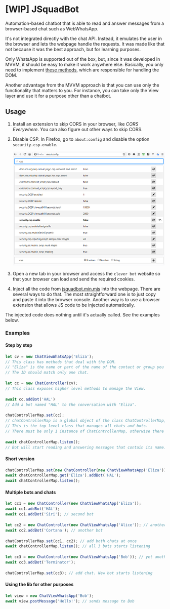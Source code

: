 # [WIP] JSquadBot

Automation-based chatbot that is able to read and answer messages from a browser-based chat such as WebWhatsApp.

It's not integrated directly with the chat API. Instead, it emulates the user in the browser and lets the webpage handle the requests. It was made like that not because it was the best approach, but for learning purposes.

Only WhatsApp is supported out of the box, but, since it was developed in MVVM, it should be easy to make it work anywhere else. Basically, you only need to implement [these methods](./CONTRIBUTING.md#methods-to-implement), which are responsible for handling the DOM.

Another advantage from the MVVM approach is that you can use only the functionality that matters to you. For instance, you can take only the View layer and use it for a purpose other than a chatbot.

## Usage

1. Install an extension to skip CORS in your browser, like _CORS Everywhere_. You can also figure out other ways to skip CORS.

1. Disable CSP. In Firefox, go to `about:config` and disable the option `security.csp.enable`.

	![Disable CSP](./docs/firefox-csp.png)

1. Open a new tab in your browser and access the `clever bot` website so that your browser can load and send the required cookies.

1. Inject all the code from [jsquadbot.min.mjs](./jsquadbot.min.mjs) into the webpage. There are several ways to do that. The most straightforward one is to just copy and paste it into the browser console. Another way is to use a browser extension that allows JS code to be injected automatically.

The injected code does nothing until it's actually called. See the examples below.

### Examples

#### Step by step
```javascript
let cv = new ChatViewWhatsApp('Eliza');
// This class has methods that deal with the DOM.
// "Eliza" is the name or part of the name of the contact or group you want to attach the bot to.
// The ID should match only one chat.

let cc = new ChatController(cv);
// This class exposes higher level methods to manage the View.

await cc.addBot('HAL')
// Add a bot named "HAL" to the conversation with "Eliza".

chatControllerMap.set(cc);
// chatControllerMap is a global object of the class ChatControllerMap, which is derived from the native Map.
// This is the top level class that manages all chats and bots.
// There must be only 1 instance of ChatControllerMap, otherwise there will be concurrency problems.

await chatControllerMap.listen();
// Bot will start reading and answering messages that contain its name.
```

#### Short version
```javascript
chatControllerMap.set(new ChatController(new ChatViewWhatsApp('Eliza')));
await chatControllerMap.get('Eliza').addBot('HAL');
await chatControllerMap.listen();
```

#### Multiple bots and chats
```javascript
let cc1 = new ChatController(new ChatViewWhatsApp('Eliza'));
await cc1.addBot('HAL');
await cc1.addBot('Siri'); // second bot

let cc2 = new ChatController(new ChatViewWhatsApp('Alice')); // another chat
await cc2.addBot('Cortana'); // another bot

chatControllerMap.set(cc1, cc2); // add both chats at once
await chatControllerMap.listen(); // all 3 bots starts listening

let cc3 = new ChatController(new ChatViewWhatsApp('Bob')); // yet another chat
await cc3.addBot('Terminator');

chatControllerMap.set(cc3); // add chat. New bot starts listening
```

#### Using the lib for other purposes
```javascript
let view = new ChatViewWhatsApp('Bob');
await view.postMessage('Hello!'); // sends message to Bob
```
